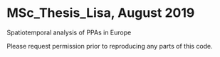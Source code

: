 # MSc_Thesis_Lisa, August 2019
Spatiotemporal analysis of PPAs in Europe

Please request permission prior to reproducing any parts of this code. 
